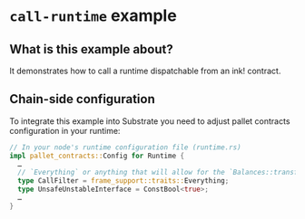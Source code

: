 # `call-runtime` example

## What is this example about?

It demonstrates how to call a runtime dispatchable from an ink! contract.

## Chain-side configuration

To integrate this example into Substrate you need to adjust pallet contracts configuration in your runtime:
  ```rust
  // In your node's runtime configuration file (runtime.rs)
  impl pallet_contracts::Config for Runtime {
    …
    // `Everything` or anything that will allow for the `Balances::transfer` extrinsic.
    type CallFilter = frame_support::traits::Everything; 
    type UnsafeUnstableInterface = ConstBool<true>;
    …
  }
  ```
